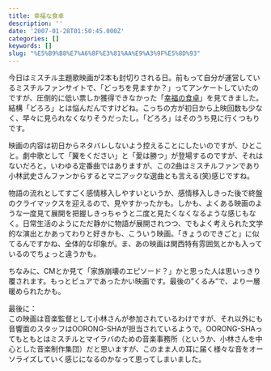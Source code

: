 ```yaml
---
title: 幸福な食卓
description: ''
date: '2007-01-28T01:50:45.000Z'
categories: []
keywords: []
slug: "%E5%B9%B8%E7%A6%8F%E3%81%AA%E9%A3%9F%E5%8D%93"
---
```

今日はミスチル主題歌映画が2本も封切りされる日。前もって自分が運営しているミスチルファンサイトで、「どっちを見ますか？」ってアンケートしていたのですが、圧倒的に低い票しか獲得できなかった「[幸福の食卓](http://ko-fuku.jp/pc/)」を見てきました。結構「どろろ」とは悩んだんですけどね。こっちの方が初日から上映回数も少なく、早々に見られなくなりそうだったし。「どろろ」はそのうち見に行くつもりです。

映画の内容は初日からネタバレしないよう控えることにしたいのですが、ひとこと。劇中歌として「翼をください」と「愛は勝つ」が登場するのですが、それはないだろと。いわゆる定番曲ではありますが、この2曲はミスチルファンであり小林武史さんファンからするとマニアックな選曲とも言える(笑)感じですね。

物語の流れとしてすごく感情移入しやすいというか、感情移入しきった後で終盤のクライマックスを迎えるので、見やすかったかも。しかも、よくある映画のような一度見て展開を把握しきっちゃうと二度と見たくなくなるような感じもなく。日常生活のようにただ静かに物語が展開されつつ、でもよく考えられた文学的な演出とかあってわりと好きかも、こういう映画。「きょうのできごと」に似てるんですかね、全体的な印象が。ま、あの映画は関西特有雰囲気とかも入っているのでちょっと違うかも。

ちなみに、CMとか見て「家族崩壊のエピソード？」かと思った人は思いっきり覆されます。もっとピュアであったかい映画です。最後の”くるみ”で、より一層暖められたかも。

最後に：  
この映画は音楽監督として小林さんが参加されているわけですが、それ以外にも音響面のスタッフはOORONG-SHAが担当されているようで。OORONG-SHAってもともとはミスチルとマイラバのための音楽事務所（というか、小林さんを中心とした音楽制作集団）だと思いますが、このまま人の耳に届く様々な音をオーソライズしていく感じになるのかなって思ってしまいました。